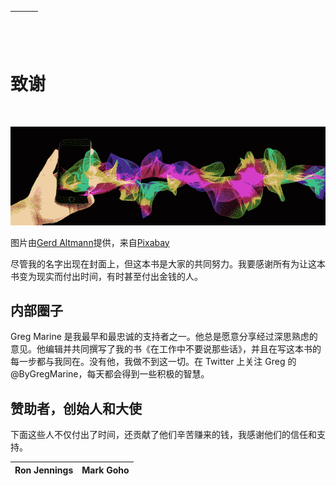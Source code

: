| ![图片](img/chapter_title_corner_decoration_left.png) |  | ![图片](img/chapter_title_corner_decoration_right.png) |
| --- | --- | --- |

![图片](img/chapter_title_above.png)

# 致谢

![图片](img/chapter_title_below.png)

![图片](img/image007.jpg)

图片由[Gerd Altmann](https://pixabay.com/users/geralt-9301/?utm_source=link-attribution&utm_medium=referral&utm_campaign=image&utm_content=1419275)提供，来自[Pixabay](https://pixabay.com/?utm_source=link-attribution&utm_medium=referral&utm_campaign=image&utm_content=1419275)

尽管我的名字出现在封面上，但这本书是大家的共同努力。我要感谢所有为让这本书变为现实而付出时间，有时甚至付出金钱的人。

## 内部圈子

Greg Marine 是我最早和最忠诚的支持者之一。他总是愿意分享经过深思熟虑的意见。他编辑并共同撰写了我的书《在工作中不要说那些话》，并且在写这本书的每一步都与我同在。没有他，我做不到这一切。在 Twitter 上关注 Greg 的@ByGregMarine，每天都会得到一些积极的智慧。

## 赞助者，创始人和大使

下面这些人不仅付出了时间，还贡献了他们辛苦赚来的钱，我感谢他们的信任和支持。

| Ron Jennings | Mark Goho |
| --- | --- |
